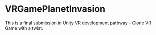 # VRGamePlanetInvasion
This is a final submission in Unity VR development pathway - Clone VR Game with a twist.
